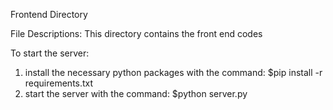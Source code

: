 Frontend Directory

File Descriptions:
This directory contains the front end codes 

To start the server:
1. install the necessary python packages with the command:
$pip install -r requirements.txt
2. start the server with the command:
$python server.py